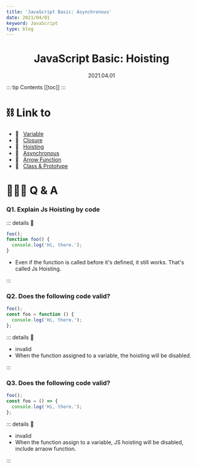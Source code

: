 ```yaml
---
title: 'JavaScript Basic: Asynchronous'
date: 2021/04/01
keyword: JavaScript
type: blog
---
```


<h1 align="center">JavaScript Basic: Hoisting</h1>
<div align="center">2021.04.01</div>

::: tip Contents
[[toc]]
:::

# ⛓ Link to

- 🔗 &nbsp; [Variable](JsBasicVariable.md)
- 🔗 &nbsp; [Closure](JsBasicClosure.md)
- 🔗 &nbsp; [Hoisting](JsBasicHoisting.md)
- 🔗 &nbsp; [Asynchronous](JsBasicAsynchronous.md)
- 🔗 &nbsp; [Arrow Function](JsBasicArrowFunction.md)
- 🔗 &nbsp; [Class & Prototype](JsBasicClassPrototype.md)

# 🙋🏻‍♂️ Q & A

### Q1. Explain Js Hoisting by code

::: details 🔑

```jsx
foo();
function foo() {
  console.log('Hi, there.');
}
```

- Even if the function is called before it's defined, it still works. That's called Js Hoisting.

:::

### Q2. Does the following code valid?

```js
foo();
const foo = function () {
  console.log('Hi, there.');
};
```

::: details 🔑

- invalid
- When the function assigned to a variable, the hoisting will be disabled.

:::

### Q3. Does the following code valid?

```js
foo();
const foo = () => {
  console.log('Hi, there.');
};
```

::: details 🔑

- invalid
- When the function assign to a variable, JS hoisting will be disabled, include arraow function.

:::
